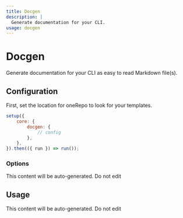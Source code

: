 ```yaml
---
title: Docgen
description: |
  Generate documentation for your CLI.
usage: docgen
---
```


# Docgen

Generate documentation for your CLI as easy to read Markdown file(s).

## Configuration

First, set the location for oneRepo to look for your templates.

```js {3-5}
setup({
	core: {
		docgen: {
			// config
		},
	},
}).then(({ run }) => run());
```

### Options

<!-- start-usage-typedoc -->

This content will be auto-generated. Do not edit

<!-- end-usage-typedoc -->

## Usage

<!-- start-auto-generated-from-cli-generate -->

This content will be auto-generated. Do not edit

<!-- end-auto-generated-from-cli-generate -->
